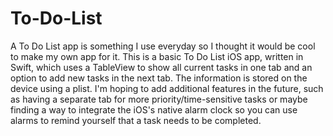 # To-Do-List

A To Do List app is something I use everyday so I thought it would be cool to make my own app for it. 
This is a basic To Do List iOS app, written in Swift, which uses a TableView to show all current tasks in one tab and an option to add new tasks in the next tab. The information is stored on the device using a plist. I'm hoping to add additional features in the future, such as having a separate tab for more priority/time-sensitive tasks or maybe finding a way to integrate the iOS's native alarm clock so you can use alarms to remind yourself that a task needs to be completed. 


